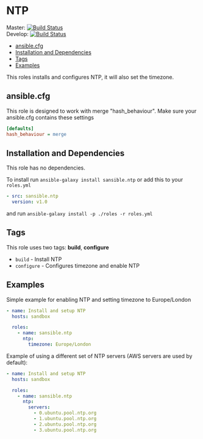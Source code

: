 # NTP

Master: [![Build Status](https://travis-ci.org/sansible/ntp.svg?branch=master)](https://travis-ci.org/sansible/ntp)  
Develop: [![Build Status](https://travis-ci.org/sansible/ntp.svg?branch=develop)](https://travis-ci.org/sansible/ntp)

* [ansible.cfg](#ansible-cfg)
* [Installation and Dependencies](#installation-and-dependencies)
* [Tags](#tags)
* [Examples](#examples)

This roles installs and configures NTP, it will also set the timezone.




## ansible.cfg

This role is designed to work with merge "hash_behaviour". Make sure your
ansible.cfg contains these settings

```INI
[defaults]
hash_behaviour = merge
```




## Installation and Dependencies

This role has no dependencies.

To install run `ansible-galaxy install sansible.ntp` or add
this to your `roles.yml`

```YAML
- src: sansible.ntp
  version: v1.0
```

and run `ansible-galaxy install -p ./roles -r roles.yml`




## Tags

This role uses two tags: **build**, **configure**

* `build` - Install NTP
* `configure` - Configures timezone and enable NTP




## Examples

Simple example for enabling NTP and setting timezone to Europe/London

```YAML
- name: Install and setup NTP
  hosts: sandbox

  roles:
    - name: sansible.ntp
      ntp:
        timezone: Europe/London
```

Example of using a different set of NTP servers (AWS servers are used by default):

```YAML
- name: Install and setup NTP
  hosts: sandbox

  roles:
    - name: sansible.ntp
      ntp:
        servers:
          - 0.ubuntu.pool.ntp.org
          - 1.ubuntu.pool.ntp.org
          - 2.ubuntu.pool.ntp.org
          - 3.ubuntu.pool.ntp.org
```
